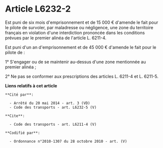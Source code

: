 # Article L6232-2

Est puni de six mois d'emprisonnement et de 15 000 € d'amende le fait pour le pilote de survoler, par maladresse ou
négligence, une zone du territoire français en violation d'une interdiction prononcée dans les conditions prévues par le
premier alinéa de l'article L. 6211-4. 

Est puni d'un an d'emprisonnement et de 45 000 € d'amende le fait pour le pilote de : 

1° S'engager ou de se maintenir au-dessus d'une zone mentionnée au premier alinéa ; 

2° Ne pas se conformer aux prescriptions des articles L. 6211-4 et L. 6211-5.

**Liens relatifs à cet article**

	**Cité par**:

	  - Arrêté du 20 mai 2014 - art. 3 (VD)
	  - Code des transports - art. L6232-5 (V)

	**Cite**:

	  - Code des transports - art. L6211-4 (V)

	**Codifié par**:

	  - Ordonnance n°2010-1307 du 28 octobre 2010 - art. (V)
